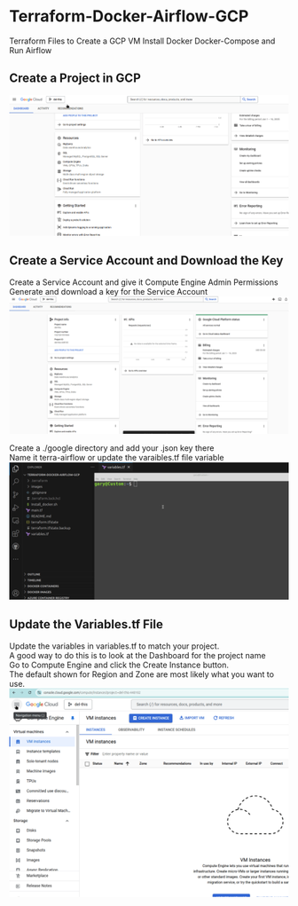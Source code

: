 # Terraform-Docker-Airflow-GCP
Terraform Files to Create a GCP VM Install Docker Docker-Compose and Run Airflow


## Create a Project in GCP
![til](./images/CreateProject.gif)

## Create a Service Account and Download the Key
Create a Service Account and give it Compute Engine Admin Permissions<br>
Generate and download a key for the Service Account</br>
![til](./images/ServiceAccount.gif)

Create a ./google directory and add your .json key there<br>
Name it terra-airflow or update the varaibles.tf file variable</br>
![til](./images/AddServiceAccount.gif)

## Update the Variables.tf File 
Update the variables in variables.tf to match your project.<br>
A good way to do this is to look at the Dashboard for the project name<br>
Go to Compute Engine and click the Create Instance button.<br>
The default shown for Region and Zone are most likely what you want to use.</br>
![til](./images/SetVariables.gif)